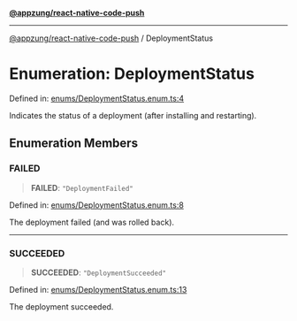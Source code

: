 [**@appzung/react-native-code-push**](../README.md)

---

[@appzung/react-native-code-push](../README.md) / DeploymentStatus

# Enumeration: DeploymentStatus

Defined in: [enums/DeploymentStatus.enum.ts:4](https://github.com/AppZung/react-native-code-push/blob/c18933fc82ce614eded3156d1f391ab8a21d21d7/src/enums/DeploymentStatus.enum.ts#L4)

Indicates the status of a deployment (after installing and restarting).

## Enumeration Members

### FAILED

> **FAILED**: `"DeploymentFailed"`

Defined in: [enums/DeploymentStatus.enum.ts:8](https://github.com/AppZung/react-native-code-push/blob/c18933fc82ce614eded3156d1f391ab8a21d21d7/src/enums/DeploymentStatus.enum.ts#L8)

The deployment failed (and was rolled back).

---

### SUCCEEDED

> **SUCCEEDED**: `"DeploymentSucceeded"`

Defined in: [enums/DeploymentStatus.enum.ts:13](https://github.com/AppZung/react-native-code-push/blob/c18933fc82ce614eded3156d1f391ab8a21d21d7/src/enums/DeploymentStatus.enum.ts#L13)

The deployment succeeded.
